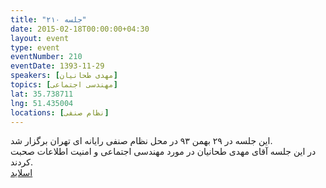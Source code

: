 ```yaml
---
title: "جلسه ۲۱۰"
date: 2015-02-18T00:00:00+04:30
layout: event
type: event
eventNumber: 210
eventDate: 1393-11-29
speakers: [مهدی طحانیان]
topics: [مهندسی اجتماعی]
lat: 35.738711
lng: 51.435004
locations: [نظام صنفی]
---
```

این جلسه در ۲۹ بهمن ۹۳ در محل نظام صنفی رایانه ای تهران برگزار شد.  
در این جلسه آقای مهدی طحانیان در مورد مهندسی اجتماعی و امنیت اطلاعات صحبت کردند.  
[اسلاید](/events/presentations/210/social_engineering.pdf)  